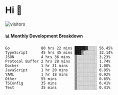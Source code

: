 # Hi 👋
 
![visitors](https://visitor-badge.glitch.me/badge?page_id=sorcererxw.sorcererx)

#### 📊 Monthly Development Breakdown

<!--START_SECTION:waka-->
```text
Go              80 hrs 22 mins █████▓░░░░ 56.45%
TypeScript      45 hrs 45 mins ███▒░░░░░░ 32.14%
JSON            4 hrs 36 mins  ▒░░░░░░░░░ 3.23%
Protocol Buffer 2 hrs 28 mins  ▒░░░░░░░░░ 1.74%
Docker          1 hr 31 mins   ▒░░░░░░░░░ 1.08%
JavaScript      1 hr 20 mins   ▒░░░░░░░░░ 0.95%
YAML            1 hr 18 mins   ▒░░░░░░░░░ 0.92%
Other           55 mins        ▒░░░░░░░░░ 0.65%
TSConfig        35 mins        ▒░░░░░░░░░ 0.41%
Text            35 mins        ▒░░░░░░░░░ 0.41%
```
<!--END_SECTION:waka-->

